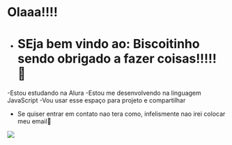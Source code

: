 # Olaaa!!!!
- # SEja bem vindo ao: Biscoitinho sendo obrigado a fazer coisas!!!!! 🥳
-Estou estudando na Alura 
-Estou me desenvolvendo na linguagem JavaScript 
-Vou usar esse espaço para projeto e compartilhar

- Se quiser entrar em contato nao tera como, infelismente nao irei colocar meu email🙂

![](https://i.pinimg.com/originals/4b/15/ad/4b15ad105c802ff515e64914b535ca48.gif)
